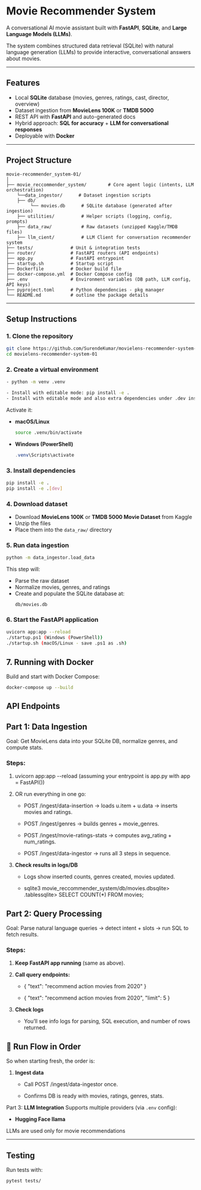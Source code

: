 # Movie Recommender System

A conversational AI movie assistant built with **FastAPI**, **SQLite**, and **Large Language Models (LLMs)**.  

The system combines structured data retrieval (SQLite) with natural language generation (LLMs) to provide interactive, conversational answers about movies.

---

## Features

- Local **SQLite** database (movies, genres, ratings, cast, director, overview)  
- Dataset ingestion from **MovieLens 100K** or **TMDB 5000**  
- REST API with **FastAPI** and auto-generated docs  
- Hybrid approach: **SQL for accuracy** + **LLM for conversational responses**  
- Deployable with **Docker**  

---

## Project Structure

```
movie-recommender_system-01/
│
├── movie_reccommender_system/        # Core agent logic (intents, LLM orchestration)
    └──data_ingestor/      # Dataset ingestion scripts
    ├── db/
         └── movies.db      # SQLite database (generated after ingestion)
    ├── utilities/          # Helper scripts (logging, config, prompts)
    ├── data_raw/           # Raw datasets (unzipped Kaggle/TMDB files)
    ├── llm_cient/          # LLM Client for conversation recommender system
├── tests/              # Unit & integration tests
├── router/             # FastAPI routers (API endpoints)
├── app.py              # FastAPI entrypoint
├── startup.sh          # Startup script
├── Dockerfile          # Docker build file
├── docker-compose.yml  # Docker Compose config
├── .env                # Environment variables (DB path, LLM config, API keys)
├── pyproject.toml      # Python dependencies - pkg manager
└── README.md           # outline the package details
```

---

## Setup Instructions

### 1. Clone the repository
```bash
git clone https://github.com/SurendeKumar/movielens-recommender-system-01
cd movielens-recommender-system-01
```

### 2. Create a virtual environment
```bash
- python -m venv .venv

- Install with editable mode: pip install -e .
- Install with editable mode and also extra dependencies under .dev inside tom file (mainly for testing): pip install -e .[dev]

```

Activate it:

- **macOS/Linux**
  ```bash
  source .venv/bin/activate
  ```
- **Windows (PowerShell)**
  ```powershell
  .venv\Scripts\activate
  ```

### 3. Install dependencies
```bash
pip install -e .
pip install -e .[dev]
```

### 4. Download dataset
- Download **MovieLens 100K** or **TMDB 5000 Movie Dataset** from Kaggle  
- Unzip the files  
- Place them into the `data_raw/` directory  

### 5. Run data ingestion
```bash
python -m data_ingestor.load_data
```

This step will:
- Parse the raw dataset  
- Normalize movies, genres, and ratings  
- Create and populate the SQLite database at:
  ```
  db/movies.db
  ```

### 6. Start the FastAPI application
```bash
uvicorn app:app --reload
./startup.ps1 (Windows (PowerShell))
./startup.sh (macOS/Linux - save .ps1 as .sh)
```


## 7. Running with Docker

Build and start with Docker Compose:
```bash
docker-compose up --build
```


## API Endpoints

Part 1: **Data Ingestion**
----------------------------

Goal: Get MovieLens data into your SQLite DB, normalize genres, and compute stats.

### Steps:

1.  uvicorn app:app --reload (assuming your entrypoint is app.py with app = FastAPI())
    
2.  OR run everything in one go:
    
    *   POST /ingest/data-insertion → loads u.item + u.data → inserts movies and ratings.
        
    *   POST /ingest/genres → builds genres + movie\_genres.
        
    *   POST /ingest/movie-ratings-stats → computes avg\_rating + num\_ratings.
        
    
    *   POST /ingest/data-ingestor → runs all 3 steps in sequence.
        
        
3.  **Check results in logs/DB**
    
    *   Logs show inserted counts, genres created, movies updated.
        
    *   sqlite3 movie\_reccommender\_system/db/movies.dbsqlite> .tablessqlite> SELECT COUNT(\*) FROM movies;
        

Part 2: **Query Processing**
------------------------------

Goal: Parse natural language queries → detect intent + slots → run SQL to fetch results.

### Steps:

1.  **Keep FastAPI app running** (same as above).
    
2.  **Call query endpoints:**
    
    *   { "text": "recommend action movies from 2020" }
        
    *   { "text": "recommend action movies from 2020", "limit": 5 }
        
3.  **Check logs**
    
    *   You’ll see info logs for parsing, SQL execution, and number of rows returned.
        

🔄 Run Flow in Order
--------------------

So when starting fresh, the order is:

1.  **Ingest data**
    
    *   Call POST /ingest/data-ingestor once.
        
    *   Confirms DB is ready with movies, ratings, genres, stats.


Part 3: **LLM Integration**
Supports multiple providers (via `.env` config):  
- **Hugging Face llama**

LLMs are used only for movie recommendations

---


## Testing

Run tests with:
```bash
pytest tests/
```
